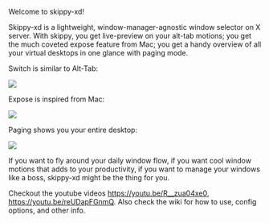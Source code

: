 Welcome to skippy-xd!

Skippy-xd is a lightweight, window-manager-agnostic window selector on X server. With skippy, you get live-preview on your alt-tab motions; you get the much coveted expose feature from Mac; you get a handy overview of all your virtual desktops in one glance with paging mode.

Switch is similar to Alt-Tab:

![](https://github.com/felixfung/skippy-xd/blob/master/gifs/switch.gif)

Expose is inspired from Mac:

![](https://github.com/felixfung/skippy-xd/blob/master/gifs/expose.gif)

Paging shows you your entire desktop:

![](https://github.com/felixfung/skippy-xd/blob/master/gifs/paging.gif)

If you want to fly around your daily window flow, if you want cool window motions that adds to your productivity, if you want to manage your windows like a boss, skippy-xd might be the thing for you.

Checkout the youtube videos https://youtu.be/R__zua04xe0, https://youtu.be/reUDapFGnmQ. Also check the wiki for how to use, config options, and other info.
